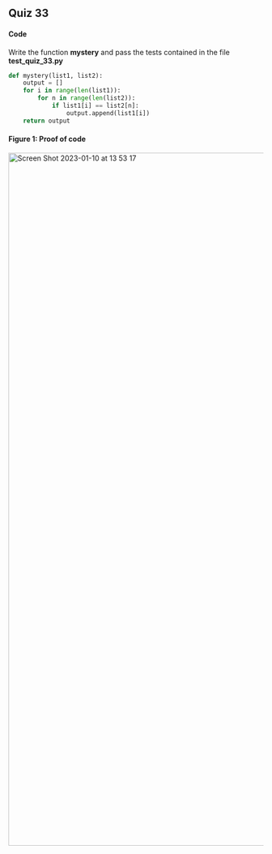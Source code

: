 ## Quiz 33
#### Code
Write the function **mystery** and pass the tests contained in the file **test_quiz_33.py**

```.py
def mystery(list1, list2):
    output = []
    for i in range(len(list1)):
        for n in range(len(list2)):
            if list1[i] == list2[n]:
                output.append(list1[i])
    return output
```

#### Figure 1: Proof of code
<img width="1367" alt="Screen Shot 2023-01-10 at 13 53 17" src="https://user-images.githubusercontent.com/105724334/211465158-b83754de-a1c7-4871-81c9-733b11e3a5fa.png">
